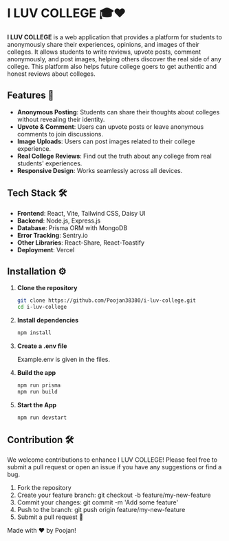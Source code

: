 # I LUV COLLEGE 🎓❤️

**I LUV COLLEGE** is a web application that provides a platform for students to anonymously share their experiences, opinions, and images of their colleges. It allows students to write reviews, upvote posts, comment anonymously, and post images, helping others discover the real side of any college. This platform also helps future college goers to get authentic and honest reviews about colleges.

## Features 🌟

- **Anonymous Posting**: Students can share their thoughts about colleges without revealing their identity.
- **Upvote & Comment**: Users can upvote posts or leave anonymous comments to join discussions.
- **Image Uploads**: Users can post images related to their college experience.
- **Real College Reviews**: Find out the truth about any college from real students' experiences.
- **Responsive Design**: Works seamlessly across all devices.

## Tech Stack 🛠️

- **Frontend**: React, Vite, Tailwind CSS, Daisy UI
- **Backend**: Node.js, Express.js
- **Database**: Prisma ORM with MongoDB
- **Error Tracking**: Sentry.io
- **Other Libraries**: React-Share, React-Toastify
- **Deployment**: Vercel

## Installation ⚙️

1. **Clone the repository**

   ```bash
   git clone https://github.com/Poojan38380/i-luv-college.git
   cd i-luv-college
   ```

2. **Install dependencies**

   ```bash
   npm install
   ```
3. **Create a .env file**
   
   Example.env is given in the files.

4. **Build the app**
   
   ```bash
   npm run prisma
   npm run build
   ```
5. **Start the App**
   
   ```bash
   npm run devstart
   ```

## Contribution 🛠️
We welcome contributions to enhance I LUV COLLEGE! Please feel free to submit a pull request or open an issue if you have any suggestions or find a bug.

1. Fork the repository
2. Create your feature branch: git checkout -b feature/my-new-feature
3. Commit your changes: git commit -m 'Add some feature'
4. Push to the branch: git push origin feature/my-new-feature
5. Submit a pull request 🚀

Made with ❤️ by Poojan!
